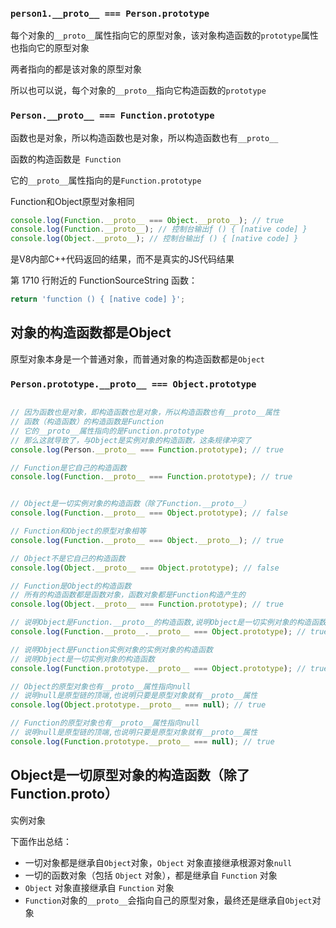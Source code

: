 ### `person1.__proto__ === Person.prototype`

每个对象的`__proto__`属性指向它的原型对象，该对象构造函数的`prototype`属性也指向它的原型对象

两者指向的都是该对象的原型对象

所以也可以说，每个对象的`__proto__`指向它构造函数的`prototype`

### `Person.__proto__ === Function.prototype`

函数也是对象，所以构造函数也是对象，所以构造函数也有`__proto__`

函数的构造函数是` Function`

它的`__proto__`属性指向的是`Function.prototype`





Function和Object原型对象相同

```js
console.log(Function.__proto__ === Object.__proto__); // true
console.log(Function.__proto__); // 控制台输出ƒ () { [native code] }
console.log(Object.__proto__); // 控制台输出ƒ () { [native code] }
```

是V8内部C++代码返回的结果，而不是真实的JS代码结果

 第 1710 行附近的 FunctionSourceString 函数：

```js
return 'function () { [native code] }';
```

## 对象的构造函数都是Object

原型对象本身是一个普通对象，而普通对象的构造函数都是`Object`

### `Person.prototype.__proto__ === Object.prototype`

```js

```

```js
// 因为函数也是对象，即构造函数也是对象，所以构造函数也有__proto__属性
// 函数（构造函数）的构造函数是Function
// 它的__proto__属性指向的是Function.prototype
// 那么这就导致了，与Object是实例对象的构造函数，这条规律冲突了
console.log(Person.__proto__ === Function.prototype); // true

// Function是它自己的构造函数
console.log(Function.__proto__ === Function.prototype); // true


// Object是一切实例对象的构造函数（除了Function.__proto__）
console.log(Function.__proto__ === Object.prototype); // false

// Function和Object的原型对象相等
console.log(Function.__proto__ === Object.__proto__); // true

// Object不是它自己的构造函数
console.log(Object.__proto__ === Object.prototype); // false

// Function是Object的构造函数
// 所有的构造函数都是函数对象，函数对象都是Function构造产生的
console.log(Object.__proto__ === Function.prototype); // true

// 说明Object是Function.__proto__的构造函数,说明Object是一切实例对象的构造函数
console.log(Function.__proto__.__proto__ === Object.prototype); // true

// 说明Object是Function实例对象的实例对象的构造函数
// 说明Object是一切实例对象的构造函数
console.log(Function.prototype.__proto__ === Object.prototype); // true

// Object的原型对象也有__proto__属性指向null
// 说明null是原型链的顶端,也说明只要是原型对象就有__proto__属性
console.log(Object.prototype.__proto__ === null); // true

// Function的原型对象也有__proto__属性指向null
// 说明null是原型链的顶端,也说明只要是原型对象就有__proto__属性
console.log(Function.prototype.__proto__ === null); // true
```

## Object是一切原型对象的构造函数（除了Function.__proto__）

实例对象

下面作出总结：

- 一切对象都是继承自`Object`对象，`Object` 对象直接继承根源对象`null`
- 一切的函数对象（包括 `Object` 对象），都是继承自 `Function` 对象
- `Object` 对象直接继承自 `Function` 对象
- `Function`对象的`__proto__`会指向自己的原型对象，最终还是继承自`Object`对象





